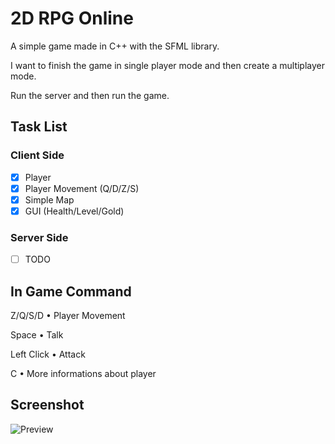 # 2D RPG Online

A simple game made in C++ with the SFML library.

I want to finish the game in single player mode and then create a multiplayer mode.

Run the server and then run the game.

## Task List

### Client Side
- [x] Player
- [x] Player Movement (Q/D/Z/S)
- [x] Simple Map
- [x] GUI (Health/Level/Gold)

### Server Side
- [ ] TODO 


## In Game Command
Z/Q/S/D  • Player Movement

Space • Talk

Left Click • Attack

C • More informations about player

## Screenshot
![Preview](https://i.ibb.co/r6rts83/Screenshot-3.png)
